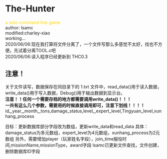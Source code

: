 # The-Hunter   
<font color=gold>a solo command line game</font>   
author: lsamc    
modified:charley-xiao     
working...    
2020/06/06:现在我打算将文件分离了，一个文件写那么多感觉不太好，找也不方便。先试着分离TOOL.c吧    
2020/06/06:读入程序已经更新到 THC0.3

## 注意！  
关于文件读写，数据保存在同目录下的 1.txt 文件中，read_data()用于读入数据，write_data()用于写入数据，Debug()用于输出数据到显示台。  
**注意！！任何一个需要存档的地方都需要调用write_data()！！！**  
**一共有这么几个参数，需要用的时候直接调用即可，注意下划线！！！！**  
id_,year_,month_,tons,damage_status,level_,expert_level,Tingyuan_level,xunhang_process

目标：更新数据库部分字段改为数组，更新write_data和read_data
具体：damage_status为多元数组，expert_level为4元数组，xunhang_process为2元数组
另外，需要增加player（玩家姓名字段），join_time服役时间,missionName,missionType，award字段
lsamc已更新文件查找，文件创建，删除数据库ID字段
